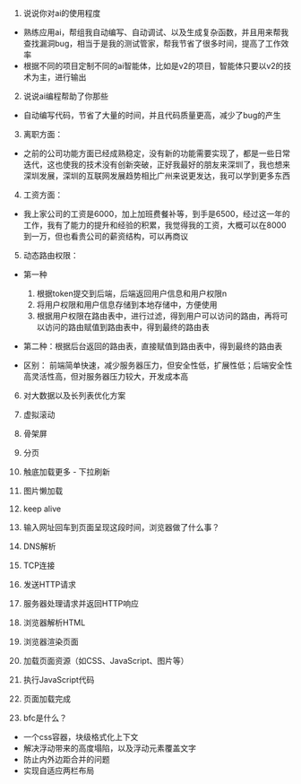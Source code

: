 1. 说说你对ai的使用程度
  * 熟练应用ai，帮组我自动编写、自动调试、以及生成复杂函数，并且用来帮我查找漏洞bug，相当于是我的测试管家，帮我节省了很多时间，提高了工作效率
  * 根据不同的项目定制不同的ai智能体，比如是v2的项目，智能体只要以v2的技术为主，进行输出

2. 说说ai编程帮助了你那些
  * 自动编写代码，节省了大量的时间，并且代码质量更高，减少了bug的产生

3. 离职方面：
  * 之前的公司功能方面已经成熟稳定，没有新的功能需要实现了，都是一些日常迭代，这也使我的技术没有创新突破，正好我最好的朋友来深圳了，我也想来深圳发展，深圳的互联网发展趋势相比广州来说更发达，我可以学到更多东西
4. 工资方面：
  * 我上家公司的工资是6000，加上加班费餐补等，到手是6500，经过这一年的工作，我有了能力的提升和经验的积累，我觉得我的工资，大概可以在8000到一万，但也看贵公司的薪资结构，可以再商议

5. 动态路由权限：
  * 第一种
    1. 根据token提交到后端，后端返回用户信息和用户权限n
    2. 将用户权限和用户信息存储到本地存储中，方便使用
    3. 根据用户权限在路由表中，进行过滤，得到用户可以访问的路由，再将可以访问的路由赋值到路由表中，得到最终的路由表
  * 第二种：根据后台返回的路由表，直接赋值到路由表中，得到最终的路由表

  * 区别： 前端简单快速，减少服务器压力，但安全性低，扩展性低；后端安全性高灵活性高，但对服务器压力较大，开发成本高

6. 对大数据以及长列表优化方案
  1. 虚拟滚动
  2. 骨架屏
  3. 分页
  4. 触底加载更多 - 下拉刷新
  5. 图片懒加载
  6. keep alive

7. 输入网址回车到页面呈现这段时间，浏览器做了什么事？
  1. DNS解析
  2. TCP连接
  3. 发送HTTP请求
  4. 服务器处理请求并返回HTTP响应
  5. 浏览器解析HTML
  6. 浏览器渲染页面
  7. 加载页面资源（如CSS、JavaScript、图片等）
  8. 执行JavaScript代码
  9. 页面加载完成

 8. bfc是什么？
  * 一个css容器，块级格式化上下文
  * 解决浮动带来的高度塌陷，以及浮动元素覆盖文字
  * 防止内外边距合并的问题
  * 实现自适应两栏布局
